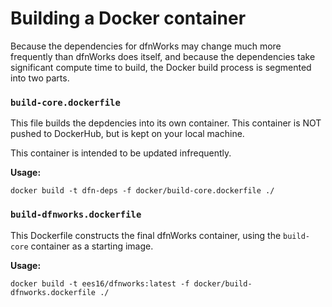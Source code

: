 # Building a Docker container

Because the dependencies for dfnWorks may change much 
more frequently than dfnWorks does itself, and because 
the dependencies take significant compute time to build,
the Docker build process is segmented into two parts.


### `build-core.dockerfile`

This file builds the depdencies into its own container. This 
container is NOT pushed to DockerHub, but is kept on your local machine.

This container is intended to be updated infrequently.

**Usage:**

    docker build -t dfn-deps -f docker/build-core.dockerfile ./

### `build-dfnworks.dockerfile`

This Dockerfile constructs the final dfnWorks container, using
the `build-core` container as a starting image. 

**Usage:**

    docker build -t ees16/dfnworks:latest -f docker/build-dfnworks.dockerfile ./
